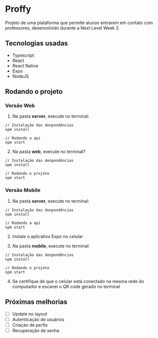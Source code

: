 # Proffy
Projeto de uma plataforma que permite alunos entrarem em contato com professores, desenvolvido durante a Next Level Week 2.

## Tecnologias usadas
- Typescript
- React
- React Native
- Expo
- NodeJS

##  Rodando o projeto

### Versão Web
1. Na pasta **server**, execute no terminal: 
```
// Instalação das denpendências
npm install

// Rodando a api
npm start
```

2. Na pasta **web**, execute no terminal?
```
// Instalação das denpendências
npm install

// Rodando o projeto
npm start
```

### Versão Mobile
1. Na pasta **server**, execute no terminal: 
```
// Instalação das denpendências
npm install

// Rodando a api
npm start
```
2. Instale o aplicativo Expo no celular

3. Na pasta **mobile**, execute no terminal:
```
// Instalação das denpendências
npm install

// Rodando o projeto
npm start
```

4. Se certifique de que o celular está conectado na mesma rede do computador e escanei o QR code gerado no terminal

## Próximas melhorias
- [ ] Update no layout
- [ ] Autenticação de usuários
- [ ] Criação de perfis
- [ ] Recuperação de senha

